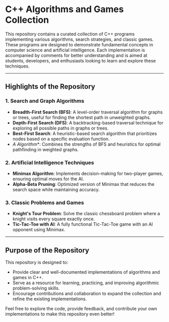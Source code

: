 # C++ Algorithms and Games Collection

This repository contains a curated collection of C++ programs implementing various algorithms, search strategies, and classic games. These programs are designed to demonstrate fundamental concepts in computer science and artificial intelligence. Each implementation is accompanied by comments for better understanding and is aimed at students, developers, and enthusiasts looking to learn and explore these techniques.

---

## Highlights of the Repository

### 1. **Search and Graph Algorithms**  
- **Breadth-First Search (BFS)**: A level-order traversal algorithm for graphs or trees, useful for finding the shortest path in unweighted graphs.  
- **Depth-First Search (DFS)**: A backtracking-based traversal technique for exploring all possible paths in graphs or trees.  
- **Best-First Search**: A heuristic-based search algorithm that prioritizes nodes based on a specific evaluation function.  
- **A* Algorithm**: Combines the strengths of BFS and heuristics for optimal pathfinding in weighted graphs.  

### 2. **Artificial Intelligence Techniques**  
- **Minimax Algorithm**: Implements decision-making for two-player games, ensuring optimal moves for the AI.  
- **Alpha-Beta Pruning**: Optimized version of Minimax that reduces the search space while maintaining accuracy.  

### 3. **Classic Problems and Games**  
- **Knight's Tour Problem**: Solve the classic chessboard problem where a knight visits every square exactly once.  
- **Tic-Tac-Toe with AI**: A fully functional Tic-Tac-Toe game with an AI opponent using Minimax.  

---

## Purpose of the Repository

This repository is designed to:
- Provide clear and well-documented implementations of algorithms and games in C++.
- Serve as a resource for learning, practicing, and improving algorithmic problem-solving skills.
- Encourage contributions and collaboration to expand the collection and refine the existing implementations.

Feel free to explore the code, provide feedback, and contribute your own implementations to make this repository even better!
